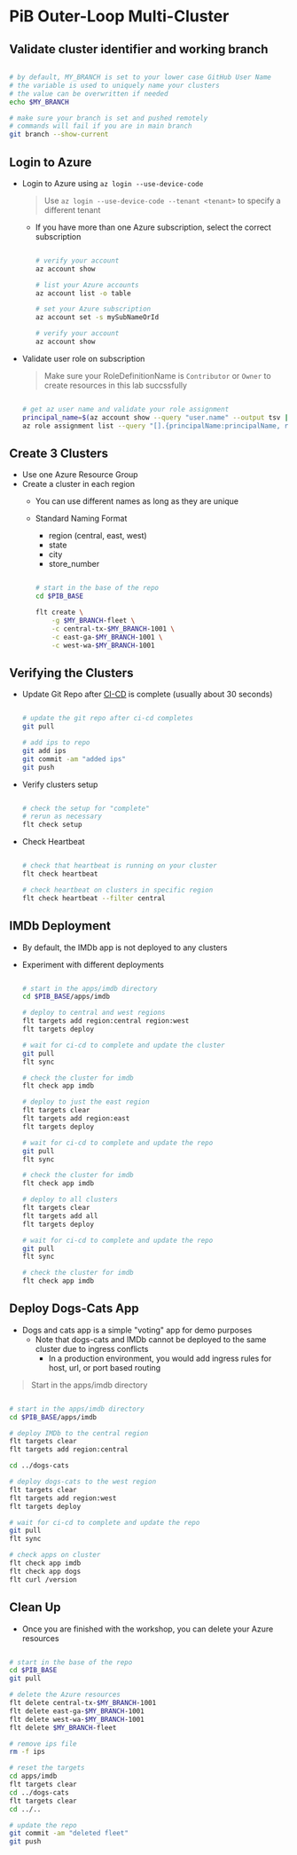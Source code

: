 # PiB Outer-Loop Multi-Cluster

## Validate cluster identifier and working branch

```bash

# by default, MY_BRANCH is set to your lower case GitHub User Name
# the variable is used to uniquely name your clusters
# the value can be overwritten if needed
echo $MY_BRANCH

# make sure your branch is set and pushed remotely
# commands will fail if you are in main branch
git branch --show-current

```

## Login to Azure

- Login to Azure using `az login --use-device-code`
  > Use `az login --use-device-code --tenant <tenant>` to specify a different tenant
  - If you have more than one Azure subscription, select the correct subscription

    ```bash

    # verify your account
    az account show

    # list your Azure accounts
    az account list -o table

    # set your Azure subscription
    az account set -s mySubNameOrId

    # verify your account
    az account show

    ```

- Validate user role on subscription
  > Make sure your RoleDefinitionName is `Contributor` or `Owner` to create resources in this lab succssfully

  ```bash

  # get az user name and validate your role assignment
  principal_name=$(az account show --query "user.name" --output tsv | sed -r 's/[@]+/_/g')
  az role assignment list --query "[].{principalName:principalName, roleDefinitionName:roleDefinitionName, scope:scope} | [? contains(principalName,'$principal_name')]" -o table

  ```

## Create 3 Clusters

- Use one Azure Resource Group
- Create a cluster in each region
  - You can use different names as long as they are unique
  - Standard Naming Format
    - region (central, east, west)
    - state
    - city
    - store_number

    ```bash

    # start in the base of the repo
    cd $PIB_BASE

    flt create \
        -g $MY_BRANCH-fleet \
        -c central-tx-$MY_BRANCH-1001 \
        -c east-ga-$MY_BRANCH-1001 \
        -c west-wa-$MY_BRANCH-1001

    ```

## Verifying the Clusters

- Update Git Repo after [CI-CD](https://github.com/kubernetes101/pib-dev/actions) is complete (usually about 30 seconds)

  ```bash

  # update the git repo after ci-cd completes
  git pull

  # add ips to repo
  git add ips
  git commit -am "added ips"
  git push

  ```

- Verify clusters setup

  ```bash

  # check the setup for "complete"
  # rerun as necessary
  flt check setup

  ```

- Check Heartbeat

  ```bash

  # check that heartbeat is running on your cluster
  flt check heartbeat

  # check heartbeat on clusters in specific region
  flt check heartbeat --filter central

  ```

## IMDb Deployment

- By default, the IMDb app is not deployed to any clusters
- Experiment with different deployments

  ```bash

  # start in the apps/imdb directory
  cd $PIB_BASE/apps/imdb

  # deploy to central and west regions
  flt targets add region:central region:west
  flt targets deploy

  # wait for ci-cd to complete and update the cluster
  git pull
  flt sync

  # check the cluster for imdb
  flt check app imdb

  # deploy to just the east region
  flt targets clear
  flt targets add region:east
  flt targets deploy

  # wait for ci-cd to complete and update the repo
  git pull
  flt sync

  # check the cluster for imdb
  flt check app imdb

  # deploy to all clusters
  flt targets clear
  flt targets add all
  flt targets deploy

  # wait for ci-cd to complete and update the repo
  git pull
  flt sync

  # check the cluster for imdb
  flt check app imdb

  ```

## Deploy Dogs-Cats App

- Dogs and cats app is a simple "voting" app for demo purposes
  - Note that dogs-cats and IMDb cannot be deployed to the same cluster due to ingress conflicts
    - In a production environment, you would add ingress rules for host, url, or port based routing

> Start in the apps/imdb directory

```bash

# start in the apps/imdb directory
cd $PIB_BASE/apps/imdb

# deploy IMDb to the central region
flt targets clear
flt targets add region:central

cd ../dogs-cats

# deploy dogs-cats to the west region
flt targets clear
flt targets add region:west
flt targets deploy

# wait for ci-cd to complete and update the repo
git pull
flt sync

# check apps on cluster
flt check app imdb
flt check app dogs
flt curl /version

```

## Clean Up

- Once you are finished with the workshop, you can delete your Azure resources

```bash

# start in the base of the repo
cd $PIB_BASE
git pull

# delete the Azure resources
flt delete central-tx-$MY_BRANCH-1001
flt delete east-ga-$MY_BRANCH-1001
flt delete west-wa-$MY_BRANCH-1001
flt delete $MY_BRANCH-fleet

# remove ips file
rm -f ips

# reset the targets
cd apps/imdb
flt targets clear
cd ../dogs-cats
flt targets clear
cd ../..

# update the repo
git commit -am "deleted fleet"
git push

```
